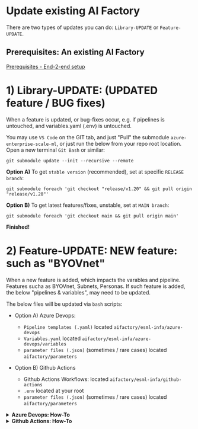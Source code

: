 # Update existing AI Factory
There are two types of updates you can do: `Library-UPDATE` or `Feature-UPDATE`. 

## Prerequisites: An existing AI Factory
[Prerequisites - End-2-end setup](./24-end-2-end-setup.md)


# 1) Library-UPDATE: (UPDATED feature / BUG fixes)
When a feature is updated, or bug-fixes occur, e.g. if pipelines is untouched, and variables.yaml (.env) is untouched. 

You may use `VS Code` on the GIT tab, and just "Pull" the submodule `azure-enterprise-scale-ml`, or just run the below from your repo root location. Open a new terminal `Git Bash` or similar: 

```
git submodule update --init --recursive --remote
```

**Option A)** To get `stable version` (recommended), set at specific `RELEASE branch`: 
```
git submodule foreach 'git checkout "release/v1.20" && git pull origin "release/v1.20"'
```

**Option B)**
To get latest features/fixes, unstable, set at `MAIN branch`: 
``` 
git submodule foreach 'git checkout main && git pull origin main'
```


**Finished!**

# 2) Feature-UPDATE: NEW feature: such as "BYOVnet"
When a new feature is added, which impacts the varables and pipeline. Features sucha as BYOVnet, Subnets, Personas. 
If such feature is added, the below "pipelines & variables", may need to be updated. 

The below files will be updated via `bash` scripts:

- Option A) Azure Devops: 
    - `Pipeline templates (.yaml)` located `aifactory/esml-infa/azure-devops`
    - `Variables.yaml` located `aifactory/esml-infa/azure-devops/variables`
    - `parameter files (.json)` (sometimes / rare cases) located `aifactory/parameters`

- Option B) Github Actions
    - Github Actions Workflows: located `aifactory/esml-infa/github-actions`
    - `.env` located at your root
    - `parameter files (.json)` (sometimes / rare cases) located `aifactory/parameters`

<details>
  <summary><b>Azure Devops: How-To</b></summary>

##  A) Azure Devops: How-To

1) UPDATE the submodule to your repo (to get the updates)

    - You may use `VS Code` on the GIT tab, and just **Pull** the submodule `azure-enterprise-scale-ml`, or just run the below from your repo root location:

    ```bash
    git submodule update --init --recursive --remote
    ```
    ``` 
    git submodule foreach 'git checkout main && git pull origin main'
    ```

2) Run the START script - to ensure you have the latest bootstrap scripts. 
    - friendly, will never overwrite anything exist .sh files at root
    ```
    bash ./azure-enterprise-scale-ml/00-start.sh
    ```

3) Run the below - It will UPDATE Azure Devops pipeline templates, under `aifactory/esml-infa/azure-devops`
    - Friendly: 
        - It will NOT overwrite your `variables.yaml`. This will create a new variable file next to your `variables.yaml` called `variables-template.yaml`. 
        - It will NOT overwrite your `parameter` folder. 
    - WARNING! If you have [extended AIFactory orchestration pipelines](./27-extend-AIF-pipelines.md), you need to backup the folders under: `aifactory/esml-infa/*`

    ```
    bash ./03-ADO-YAML-bootstrap-files-no-var-overwrite.sh
    ```

4) Do a "file compare" (using VS code or similar) with  `variables.yaml` VS  `variables-template.yaml`
    - Compare the file, to see if any new variables have been added, that you need to set, then set them
    - Example below: 
    ```yaml
    # Networking: Bring your own subnets (BYO_subnets=true) - optional (leave empty string to disable).  Otherwise, leave it empty and the pipeline will create new subnets, based on the CIDR in 12-esml-cmn-parameters.json
    BYO_subnets: "false" # false, the default subnets created by the pipeline. Azure Devops pipeline, will automatically not run Networking step, if true
    network_env_dev: "" # Example: "dev-" Default is empty string. Set to empty if  BYO_subnets: "false"
    network_env_stage: "" # Example: "stage-"
    network_env_prod: "" # # Example: "prod-"
    ```

5) `Rare cases`: Added or updated base `parameter` files, or parameters inside of files
    - Friendly: It will NOT overwrie your `aifactory` folder. It will create a new folder at root called `aifactory-templates`
    - TODO: Check the `release-notes` to see which file need to be updated. Example: Lately most changes is in 
        - `10-esml-globals-override.json`
        - `31-esgenai-default.json`
        - You may also do a file compare on each file in `aifactory-template/parameters`, with your files `aifactory/parameters`, to see if any parameters are added or removed. 

    ```bash
    bash ./01-aif-copy-aifactory-templates.sh
    ```

**Finished!**

</details>

<details>
  <summary><b>Github Actions: How-To</b></summary>

##  B) Github Actions: How-To

1) UPDATE the submodule to your repo (to get the updates) 
You may use VS Code and just "Pull" the submodule `azure-enterprise-scale-ml`, or just run the below from your repo root location:

    ```bash
    git submodule update --init --recursive --remote
    ```
    ``` 
    git submodule foreach 'git checkout main && git pull origin main'
    ```
2) Run the START script - to ensure you have the latest bootstrap scripts. 
    - friendly, will never overwrite anything exist .sh files at root
    
    ```bash
    bash ./azure-enterprise-scale-ml/00-start.sh
    ```

3) Run the below - It will UPDATE Azure Devops pipeline templates, under `aifactory/esml-infa/azure-devops`
    - Friendly: 
        - It will NOT overwrite your `.env`. This will create a new variable file next to your `.env` called `.env.template`
        - It will NOT overwrite your `parameter` folder. 
    - WARNING! If you have [extended AIFactory orchestration pipelines](./27-extend-AIF-pipelines.md), you need to backup the folders under: `aifactory/esml-infa/*`

    ```
    bash ./03-GH-bootstrap-files-no-env-overwrite.sh
    ```

4) Do a "file compare" (using VS code or similar) with  `.env` VS  `.env.template`
Compare the file, to see if any new environment variables have been added, that you need to set, then set them

Example below: 

```yaml
# Networking: Bring your own subnets (BYO_subnets=true) - optional (leave empty string to disable).  Otherwise, leave it empty and the pipeline will create new subnets, based on the CIDR in 12-esml-cmn-parameters.json
BYO_subnets: "false" # false, the default subnets created by the pipeline. Azure Devops pipeline, will automatically not run Networking step, if true
network_env_dev: "" # Example: "dev-" Default is empty string. Set to empty if  BYO_subnets: "false"
network_env_stage: "" # Example: "stage-"
network_env_prod: "" # # Example: "prod-"
```

5) `Rare cases`: Added or updated base `parameter` files, or parameters inside of files
    - Friendly: It will NOT overwrie your `aifactory` folder. It will create a new folder at root called `aifactory-templates`
    - TODO: Check the `release-notes` to see which file need to be updated. Example: Lately most changes is in 
        - `10-esml-globals-override.json`
        - `31-esgenai-default.json`
    - You may also do a file compare on each file in `aifactory-template/parameters`, with your files `aifactory/parameters`, to see if any parameters are added or removed. 

    ```bash
    bash ./01-aif-copy-aifactory-templates.sh
    ```

**Finished!**
</details>